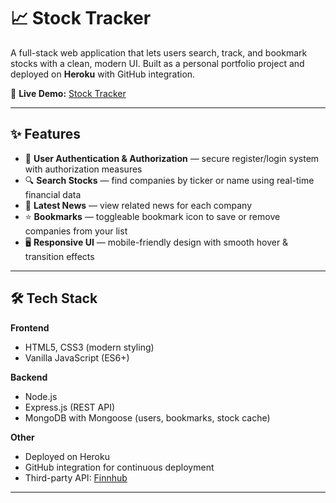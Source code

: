 # 📈 Stock Tracker  

A full-stack web application that lets users search, track, and bookmark stocks with a clean, modern UI. Built as a personal portfolio project and deployed on **Heroku** with GitHub integration.  

🔗 **Live Demo:** [Stock Tracker](https://stock-tracker-c22a275617c8.herokuapp.com)  

---

## ✨ Features  

- 🔐 **User Authentication & Authorization** — secure register/login system with authorization measures
- 🔍 **Search Stocks** — find companies by ticker or name using real-time financial data
- 📰 **Latest News** — view related news for each company
- ⭐ **Bookmarks** — toggleable bookmark icon to save or remove companies from your list  
- 🖥️ **Responsive UI** — mobile-friendly design with smooth hover & transition effects  

---

## 🛠️ Tech Stack  

**Frontend**  
- HTML5, CSS3 (modern styling)  
- Vanilla JavaScript (ES6+)  

**Backend**  
- Node.js
- Express.js (REST API)  
- MongoDB with Mongoose (users, bookmarks, stock cache)  

**Other**  
- Deployed on Heroku  
- GitHub integration for continuous deployment  
- Third-party API: [Finnhub](https://finnhub.io)

---



